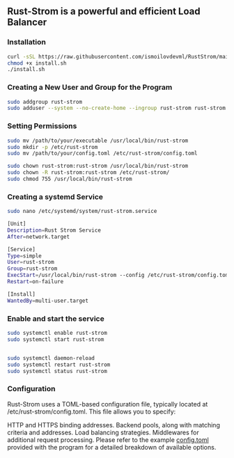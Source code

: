 ## Rust-Strom is a powerful and efficient Load Balancer

### Installation

```bash
curl -sSL https://raw.githubusercontent.com/ismoilovdevml/RustStrom/main/installer.sh | bash
chmod +x install.sh
./install.sh
```

### Creating a New User and Group for the Program

```bash
sudo addgroup rust-strom
sudo adduser --system --no-create-home --ingroup rust-strom rust-strom
```

### Setting Permissions
```bash
sudo mv /path/to/your/executable /usr/local/bin/rust-strom
sudo mkdir -p /etc/rust-strom
sudo mv /path/to/your/config.toml /etc/rust-strom/config.toml

sudo chown rust-strom:rust-strom /usr/local/bin/rust-strom
sudo chown -R rust-strom:rust-strom /etc/rust-strom/
sudo chmod 755 /usr/local/bin/rust-strom
```
### Creating a systemd Service

```bash
sudo nano /etc/systemd/system/rust-strom.service
```

```bash
[Unit]
Description=Rust Strom Service
After=network.target

[Service]
Type=simple
User=rust-strom
Group=rust-strom
ExecStart=/usr/local/bin/rust-strom --config /etc/rust-strom/config.toml
Restart=on-failure

[Install]
WantedBy=multi-user.target
```

### Enable and start the service
```bash
sudo systemctl enable rust-strom
sudo systemctl start rust-strom


sudo systemctl daemon-reload
sudo systemctl restart rust-strom
sudo systemctl status rust-strom
```

### Configuration

Rust-Strom uses a TOML-based configuration file, typically located at /etc/rust-strom/config.toml. This file allows you to specify:

HTTP and HTTPS binding addresses.
Backend pools, along with matching criteria and addresses.
Load balancing strategies.
Middlewares for additional request processing.
Please refer to the example [config.toml](https://github.com/ismoilovdevml/RustStrom/blob/main/configs/config.toml) provided with the program for a detailed breakdown of available options.